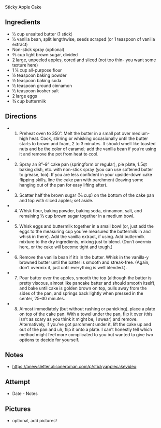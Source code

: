 Sticky Apple Cake

## Ingredients
* ½ cup unsalted butter (1 stick) 
* ½ vanilla bean, split lengthwise, seeds scraped (or 1 teaspoon of vanilla extract)
* Non-stick spray (optional)
* ⅔ cup light brown sugar, divided 
* 2 large, unpeeled apples, cored and sliced (not too thin- you want some texture here)
* 1 ¼ cup all-purpose flour 
* ½ teaspoon baking powder
* ½ teaspoon baking soda
* ½ teaspoon ground cinnamon 
* ½ teaspoon kosher salt
* 2 large eggs 
* ¾ cup buttermilk 

## Directions
* 1. Preheat oven to 350°. Melt the butter in a small pot over medium-high heat. Cook, stirring or whisking occasionally until the butter starts to brown and foam, 2 to 3 minutes. It should smell like toasted nuts and be the color of caramel; add the vanilla bean if you’re using it and remove the pot from heat to cool.  
* 2. Spray an 8”–9” cake pan (springform or regular), pie plate, 1.5qt baking dish, etc. with non-stick spray (you can use softened butter to grease, too). If you are less confident in your upside-down cake flipping skills, line the cake pan with parchment (leaving some hanging out of the pan for easy lifting after).
* 3. Scatter half the brown sugar (⅓ cup) on the bottom of the cake pan and top with sliced apples; set aside. 
* 4. Whisk flour, baking powder, baking soda, cinnamon, salt, and remaining ⅓ cup brown sugar together in a medium bowl.
* 5. Whisk eggs and buttermilk together in a small bowl (or, just add the eggs to the measuring cup you’ve measured the buttermilk in and whisk in there). Add the vanilla extract, if using. Add buttermilk mixture to the dry ingredients, mixing just to blend. (Don’t overmix here, or the cake will become tight and tough.) 
* 6. Remove the vanilla bean if it’s in the butter. Whisk in the vanilla-y browned butter until the batter is smooth and streak-free. (Again, don’t overmix it, just until everything is well blended.).
* 7. Pour batter over the apples, smooth the top (although the batter is pretty viscous, almost like pancake batter and should smooth itself), and bake until cake is golden brown on top, pulls away from the sides of the pan, and springs back lightly when pressed in the center, 25–30 minutes. 
* 8. Almost immediately (but without rushing or panicking), place a plate on top of the cake pan. With a towel under the pan, flip it over (this isn’t as scary as you think it might be, I swear) and remove. Alternatively, if you’ve got parchment under it, lift the cake up and out of the pan and uh, flip it onto a plate. I can’t honestly tell which method might feel more complicated to you but wanted to give two options to decide for yourself. 

## Notes
* https://anewsletter.alisoneroman.com/p/stickyapplecakevideo

## Attempt
* Date - Notes

## Pictures
* optional, add pictures!

